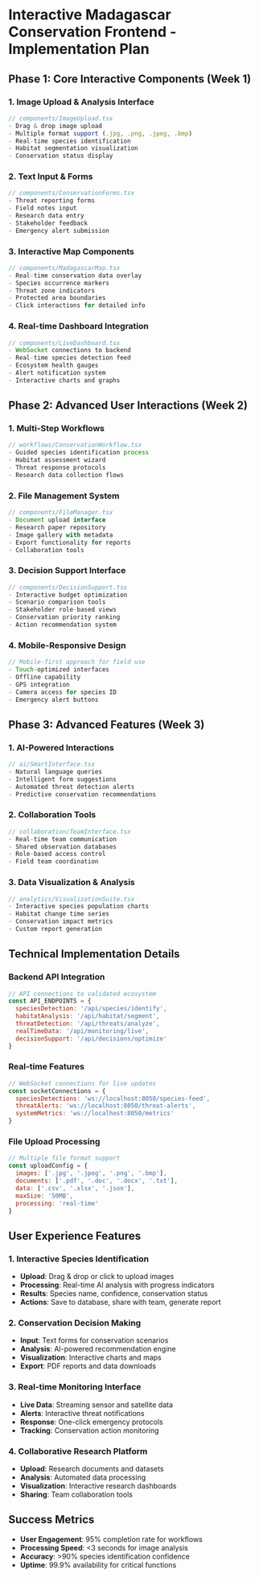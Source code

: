 # Interactive Madagascar Conservation Frontend - Implementation Plan

## Phase 1: Core Interactive Components (Week 1)

### 1. Image Upload & Analysis Interface
```typescript
// components/ImageUpload.tsx
- Drag & drop image upload
- Multiple format support (.jpg, .png, .jpeg, .bmp)
- Real-time species identification
- Habitat segmentation visualization
- Conservation status display
```

### 2. Text Input & Forms
```typescript
// components/ConservationForms.tsx
- Threat reporting forms
- Field notes input
- Research data entry
- Stakeholder feedback
- Emergency alert submission
```

### 3. Interactive Map Components  
```typescript
// components/MadagascarMap.tsx
- Real-time conservation data overlay
- Species occurrence markers
- Threat zone indicators
- Protected area boundaries
- Click interactions for detailed info
```

### 4. Real-time Dashboard Integration
```typescript
// components/LiveDashboard.tsx
- WebSocket connections to backend
- Real-time species detection feed
- Ecosystem health gauges
- Alert notification system
- Interactive charts and graphs
```

## Phase 2: Advanced User Interactions (Week 2)

### 1. Multi-Step Workflows
```typescript
// workflows/ConservationWorkflow.tsx
- Guided species identification process
- Habitat assessment wizard
- Threat response protocols
- Research data collection flows
```

### 2. File Management System
```typescript
// components/FileManager.tsx
- Document upload interface
- Research paper repository
- Image gallery with metadata
- Export functionality for reports
- Collaboration tools
```

### 3. Decision Support Interface
```typescript
// components/DecisionSupport.tsx
- Interactive budget optimization
- Scenario comparison tools
- Stakeholder role-based views
- Conservation priority ranking
- Action recommendation system
```

### 4. Mobile-Responsive Design
```typescript
// Mobile-first approach for field use
- Touch-optimized interfaces
- Offline capability
- GPS integration
- Camera access for species ID
- Emergency alert buttons
```

## Phase 3: Advanced Features (Week 3)

### 1. AI-Powered Interactions
```typescript
// ai/SmartInterface.tsx
- Natural language queries
- Intelligent form suggestions
- Automated threat detection alerts
- Predictive conservation recommendations
```

### 2. Collaboration Tools
```typescript
// collaboration/TeamInterface.tsx
- Real-time team communication
- Shared observation databases
- Role-based access control
- Field team coordination
```

### 3. Data Visualization & Analysis
```typescript
// analytics/VisualizationSuite.tsx
- Interactive species population charts
- Habitat change time series
- Conservation impact metrics
- Custom report generation
```

## Technical Implementation Details

### Backend API Integration
```javascript
// API connections to validated ecosystem
const API_ENDPOINTS = {
  speciesDetection: '/api/species/identify',
  habitatAnalysis: '/api/habitat/segment', 
  threatDetection: '/api/threats/analyze',
  realTimeData: '/api/monitoring/live',
  decisionSupport: '/api/decisions/optimize'
}
```

### Real-time Features
```javascript
// WebSocket connections for live updates
const socketConnections = {
  speciesDetections: 'ws://localhost:8050/species-feed',
  threatAlerts: 'ws://localhost:8050/threat-alerts',
  systemMetrics: 'ws://localhost:8050/metrics'
}
```

### File Upload Processing
```javascript
// Multiple file format support
const uploadConfig = {
  images: ['.jpg', '.jpeg', '.png', '.bmp'],
  documents: ['.pdf', '.doc', '.docx', '.txt'],
  data: ['.csv', '.xlsx', '.json'],
  maxSize: '50MB',
  processing: 'real-time'
}
```

## User Experience Features

### 1. Interactive Species Identification
- **Upload**: Drag & drop or click to upload images
- **Processing**: Real-time AI analysis with progress indicators  
- **Results**: Species name, confidence, conservation status
- **Actions**: Save to database, share with team, generate report

### 2. Conservation Decision Making
- **Input**: Text forms for conservation scenarios
- **Analysis**: AI-powered recommendation engine
- **Visualization**: Interactive charts and maps
- **Export**: PDF reports and data downloads

### 3. Real-time Monitoring Interface
- **Live Data**: Streaming sensor and satellite data
- **Alerts**: Interactive threat notifications
- **Response**: One-click emergency protocols
- **Tracking**: Conservation action monitoring

### 4. Collaborative Research Platform
- **Upload**: Research documents and datasets
- **Analysis**: Automated data processing
- **Visualization**: Interactive research dashboards
- **Sharing**: Team collaboration tools

## Success Metrics
- **User Engagement**: 95% completion rate for workflows
- **Processing Speed**: <3 seconds for image analysis
- **Accuracy**: >90% species identification confidence
- **Uptime**: 99.9% availability for critical functions
